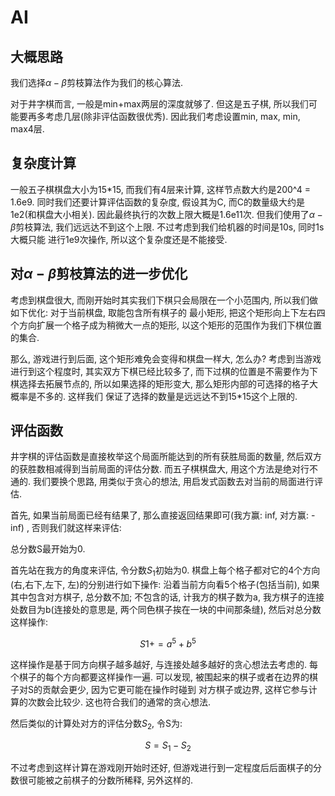 # AI

## 大概思路

我们选择$\alpha-\beta$剪枝算法作为我们的核心算法.

对于井字棋而言, 一般是min+max两层的深度就够了.
但这是五子棋, 所以我们可能要再多考虑几层(除非评估函数很优秀). 因此我们考虑设置min, max, min, max4层.

## 复杂度计算

一般五子棋棋盘大小为15\*15, 而我们有4层来计算, 这样节点数大约是200^4 = 1.6e9.
同时我们还要计算评估函数的复杂度, 假设其为C, 而C的数量级大约是1e2(和棋盘大小相关).
因此最终执行的次数上限大概是1.6e11次.
但我们使用了$\alpha-\beta$剪枝算法, 我们远远达不到这个上限. 不过考虑到我们给机器的时间是10s, 同时1s大概只能
进行1e9次操作, 所以这个复杂度还是不能接受.

## 对$\alpha-\beta$剪枝算法的进一步优化

考虑到棋盘很大, 而刚开始时其实我们下棋只会局限在一个小范围内, 所以我们做如下优化: 对于当前棋盘, 取能包含所有棋子的
最小矩形, 把这个矩形向上下左右四个方向扩展一个格子成为稍微大一点的矩形, 以这个矩形的范围作为我们下棋位置的集合.

那么, 游戏进行到后面, 这个矩形难免会变得和棋盘一样大, 怎么办? 考虑到当游戏进行到这个程度时, 其实双方下棋已经比较多了,
而下过棋的位置是不需要作为下棋选择去拓展节点的, 所以如果选择的矩形变大, 那么矩形内部的可选择的格子大概率是不多的. 这样我们
保证了选择的数量是远远达不到15*15这个上限的.

## 评估函数

井字棋的评估函数是直接枚举这个局面所能达到的所有获胜局面的数量, 然后双方的获胜数相减得到当前局面的评估分数.
而五子棋棋盘大, 用这个方法是绝对行不通的. 我们要换个思路, 用类似于贪心的想法, 用启发式函数去对当前的局面进行评估.

首先, 如果当前局面已经有结果了, 那么直接返回结果即可(我方赢: inf, 对方赢: -inf)
, 否则我们就这样来评估:

总分数S最开始为0.

首先站在我方的角度来评估, 令分数$S_1$初始为0. 棋盘上每个格子都对它的4个方向(右,右下,左下, 左)的分别进行如下操作:
沿着当前方向看5个格子(包括当前), 如果其中包含对方棋子, 总分数不加; 不包含的话, 计我方的棋子数为a,
我方棋子的连接处数目为b(连接处的意思是, 两个同色棋子挨在一块的中间那条缝), 然后对总分数这样操作:

$$ S1 += a^5 + b^5 $$

这样操作是基于同方向棋子越多越好, 与连接处越多越好的贪心想法去考虑的.
每个棋子的每个方向都要这样操作一遍. 可以发现, 被围起来的棋子或者在边界的棋子对S的贡献会更少, 因为它更可能在操作时碰到
对方棋子或边界, 这样它参与计算的次数会比较少. 这也符合我们的通常的贪心想法.

然后类似的计算处对方的评估分数$S_2$, 令S为:

$$ S = S_1 - S_2 $$

不过考虑到这样计算在游戏刚开始时还好, 但游戏进行到一定程度后后面棋子的分数很可能被之前棋子的分数所稀释, 另外这样的.